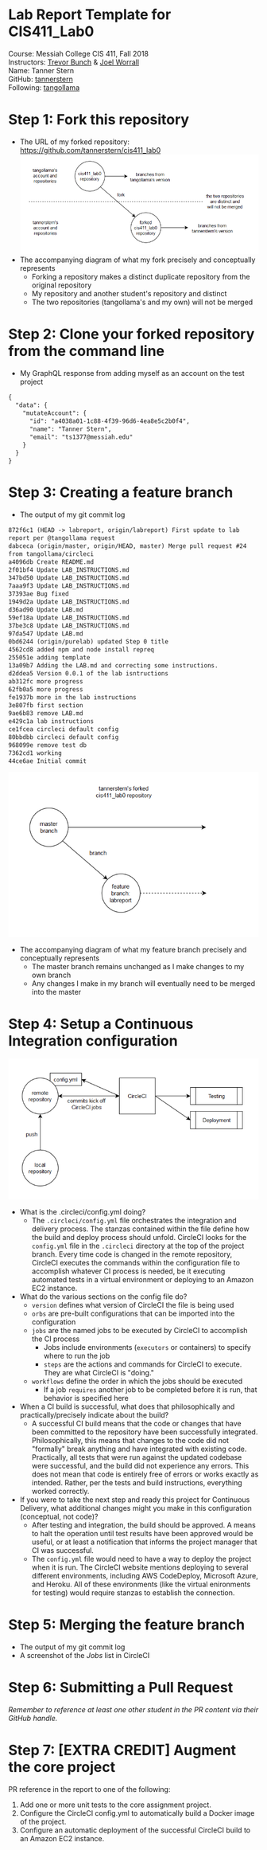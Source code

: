 # Lab Report Template for CIS411_Lab0
Course: Messiah College CIS 411, Fall 2018<br/>
Instructors: [Trevor Bunch](https://github.com/trevordbunch) & [Joel Worrall](https://github.com/tangollama)<br/>
Name: Tanner Stern<br/>
GitHub: [tannerstern](https://github.com/tannerstern)<br/>
Following: [tangollama](https://github.com/tangollama)<br/>

# Step 1: Fork this repository
- The URL of my forked repository: https://github.com/tannerstern/cis411_lab0
![Fork Diagram](../assets/step1_diagram.png "Fork Diagram")
- The accompanying diagram of what my fork precisely and conceptually represents
  - Forking a repository makes a distinct duplicate repository from the original repository
  - My repository and another student's repository and distinct
  - The two repositories (tangollama's and my own) will not be merged

# Step 2: Clone your forked repository from the command line
- My GraphQL response from adding myself as an account on the test project
```
{
  "data": {
    "mutateAccount": {
      "id": "a4038a01-1c88-4f39-96d6-4ea8e5c2b0f4",
      "name": "Tanner Stern",
      "email": "ts1377@messiah.edu"
    }
  }
}
```

# Step 3: Creating a feature branch
- The output of my git commit log
```
872f6c1 (HEAD -> labreport, origin/labreport) First update to lab report per @tangollama request
dabceca (origin/master, origin/HEAD, master) Merge pull request #24 from tangollama/circleci
a4096db Create README.md
2f01bf4 Update LAB_INSTRUCTIONS.md
347bd50 Update LAB_INSTRUCTIONS.md
7aaa9f3 Update LAB_INSTRUCTIONS.md
37393ae Bug fixed
1949d2a Update LAB_INSTRUCTIONS.md
d36ad90 Update LAB.md
59ef18a Update LAB_INSTRUCTIONS.md
37be3c8 Update LAB_INSTRUCTIONS.md
97da547 Update LAB.md
0bd6244 (origin/purelab) updated Step 0 title
4562cd8 added npm and node install repreq
255051e adding template
13a09b7 Adding the LAB.md and correcting some instructions.
d2ddea5 Version 0.0.1 of the lab isntructions
ab312fc more progress
62fb0a5 more progress
fe1937b more in the lab instructions
3e807fb first section
9ae6b83 remove LAB.md
e429c1a lab instructions
ce1fcea circleci default config
80bbdbb circleci default config
968099e remove test db
7362cd1 working
44ce6ae Initial commit
```
![Branch Diagram](../assets/step3_diagram.png "Branch Diagram")
- The accompanying diagram of what my feature branch precisely and conceptually represents
  - The master branch remains unchanged as I make changes to my own branch
  - Any changes I make in my branch will eventually need to be merged into the master

# Step 4: Setup a Continuous Integration configuration
![CI Diagram](../assets/step4_diagram.png "CI Diagram")
- What is the .circleci/config.yml doing?
  - The `.circleci/config.yml` file orchestrates the integration and delivery process. The stanzas contained within the file define how the build and deploy process should unfold. CircleCI looks for the `config.yml` file in the `.circleci` directory at the top of the project branch. Every time code is changed in the remote repository, CircleCI executes the commands within the configuration file to accomplish whatever CI process is needed, be it executing automated tests in a virtual environment or deploying to an Amazon EC2 instance.
- What do the various sections on the config file do?
  - `version` defines what version of CircleCI the file is being used
  - `orbs` are pre-built configurations that can be imported into the configuration
  - `jobs` are the named jobs to be executed by CircleCI to accomplish the CI process
    - Jobs include environments (`executors` or containers) to specify where to run the job
    - `steps` are the actions and commands for CircleCI to execute. They are what CircleCI is "doing."
  - `workflows` define the order in which the jobs should be executed
    - If a job `requires` another job to be completed before it is run, that behavior is specified here
- When a CI build is successful, what does that philosophically and practically/precisely indicate about the build?
  - A successful CI build means that the code or changes that have been committed to the repository have been successfully integrated. Philosophically, this means that changes to the code did not "formally" break anything and have integrated with existing code. Practically, all tests that were run against the updated codebase were successful, and the build did not experience any errors. This does not mean that code is entirely free of errors or works exactly as intended. Rather, per the tests and build instructions, everything worked correctly.
- If you were to take the next step and ready this project for Continuous Delivery, what additional changes might you make in this configuration (conceptual, not code)?
  - After testing and integration, the build should be approved. A means to halt the operation until test results have been approved would be useful, or at least a notification that informs the project manager that CI was successful.
  - The `config.yml` file would need to have a way to deploy the project when it is run. The CircleCI website mentions deploying to several different environments, including AWS CodeDeploy, Microsoft Azure, and Heroku. All of these environments (like the virtual enironments for testing) would require stanzas to establish the connection.

# Step 5: Merging the feature branch
* The output of my git commit log
* A screenshot of the _Jobs_ list in CircleCI

# Step 6: Submitting a Pull Request
_Remember to reference at least one other student in the PR content via their GitHub handle._

# Step 7: [EXTRA CREDIT] Augment the core project
PR reference in the report to one of the following:
1. Add one or more unit tests to the core assignment project. 
2. Configure the CircleCI config.yml to automatically build a Docker image of the project.
3. Configure an automatic deployment of the successful CircleCI build to an Amazon EC2 instance.
